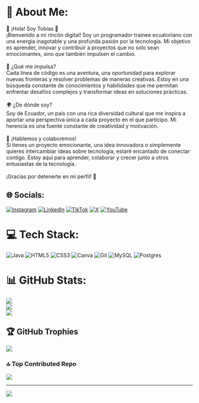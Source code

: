 # 💫 About Me:
🌟 ¡Hola! Soy Tobías 🌟<br>¡Bienvenido a mi rincón digital! Soy un programador trainee ecuatoriano con una energía inagotable y una profunda pasión por la tecnología. Mi objetivo es aprender, innovar y contribuir a proyectos que no solo sean emocionantes, sino que también impulsen el cambio.<br><br>🚀 ¿Qué me impulsa?<br>Cada línea de código es una aventura, una oportunidad para explorar nuevas fronteras y resolver problemas de maneras creativas. Estoy en una búsqueda constante de conocimientos y habilidades que me permitan enfrentar desafíos complejos y transformar ideas en soluciones prácticas.<br><br>🌍 ¿De dónde soy?<br>Soy de Ecuador, un país con una rica diversidad cultural que me inspira a aportar una perspectiva única a cada proyecto en el que participo. Mi herencia es una fuente constante de creatividad y motivación.<br><br>🤝 ¡Hablemos y colaboremos!<br>Si tienes un proyecto emocionante, una idea innovadora o simplemente quieres intercambiar ideas sobre tecnología, estaré encantado de conectar contigo. Estoy aquí para aprender, colaborar y crecer junto a otros entusiastas de la tecnología.<br><br>¡Gracias por detenerte en mi perfil! 🚀<br>


## 🌐 Socials:
[![Instagram](https://img.shields.io/badge/Instagram-%23E4405F.svg?logo=Instagram&logoColor=white)](https://instagram.com/tobias13dev) [![LinkedIn](https://img.shields.io/badge/LinkedIn-%230077B5.svg?logo=linkedin&logoColor=white)](https://linkedin.com/in/tobiasyascaribay) [![TikTok](https://img.shields.io/badge/TikTok-%23000000.svg?logo=TikTok&logoColor=white)](https://tiktok.com/@tobias13dv) [![X](https://img.shields.io/badge/X-black.svg?logo=X&logoColor=white)](https://x.com/tobias13dev) [![YouTube](https://img.shields.io/badge/YouTube-%23FF0000.svg?logo=YouTube&logoColor=white)](https://youtube.com/@tobias13dev) 

# 💻 Tech Stack:
![Java](https://img.shields.io/badge/java-%23ED8B00.svg?style=for-the-badge&logo=openjdk&logoColor=white) ![HTML5](https://img.shields.io/badge/html5-%23E34F26.svg?style=for-the-badge&logo=html5&logoColor=white) ![CSS3](https://img.shields.io/badge/css3-%231572B6.svg?style=for-the-badge&logo=css3&logoColor=white) ![Canva](https://img.shields.io/badge/Canva-%2300C4CC.svg?style=for-the-badge&logo=Canva&logoColor=white) ![Git](https://img.shields.io/badge/git-%23F05033.svg?style=for-the-badge&logo=git&logoColor=white) ![MySQL](https://img.shields.io/badge/mysql-4479A1.svg?style=for-the-badge&logo=mysql&logoColor=white) ![Postgres](https://img.shields.io/badge/postgres-%23316192.svg?style=for-the-badge&logo=postgresql&logoColor=white)
# 📊 GitHub Stats:
![](https://github-readme-stats.vercel.app/api?username=TobiasYascaribay&theme=highcontrast&hide_border=false&include_all_commits=false&count_private=false)<br/>
![](https://github-readme-streak-stats.herokuapp.com/?user=TobiasYascaribay&theme=highcontrast&hide_border=false)<br/>
![](https://github-readme-stats.vercel.app/api/top-langs/?username=TobiasYascaribay&theme=highcontrast&hide_border=false&include_all_commits=false&count_private=false&layout=compact)

## 🏆 GitHub Trophies
![](https://github-profile-trophy.vercel.app/?username=TobiasYascaribay&theme=highcontrast&no-frame=false&no-bg=true&margin-w=4)

### 🔝 Top Contributed Repo
![](https://github-contributor-stats.vercel.app/api?username=TobiasYascaribay&limit=5&theme=dark&combine_all_yearly_contributions=true)

---
[![](https://visitcount.itsvg.in/api?id=TobiasYascaribay&icon=0&color=0)](https://visitcount.itsvg.in)

<!-- Proudly created with GPRM ( https://gprm.itsvg.in ) -->

